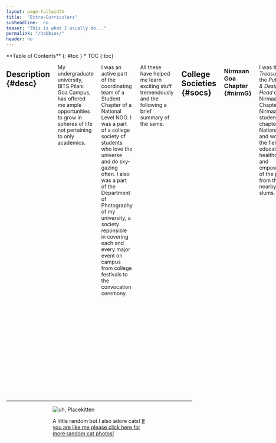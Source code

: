 ```yaml
---
layout: page-fullwidth
title:  "Extra-Curriculars"
subheadline:  no
teaser: "This is what I usually do..."
permalink: "/hobbies/"
header: no
--- 
```

<div class="row">
<div class="medium-4 medium-push-8 columns" markdown="1">
<div class="panel radius" markdown="1">
**Table of Contents**
{: #toc }
*  TOC
{:toc}
</div>
</div>



<div class="medium-8 medium-pull-4 columns" markdown="1">

## Description {#desc}

My undergraduate university, BITS Pilani Goa Campus, has offered me ample opportunities to grow in spheres of life not pertaining to only academics.

I was an active part of the coordinating team of a Student Chapter of a National Level NGO. I was a part of a college society of students who love the universe and do sky-gazing often. I also was a part of the Department of Photography of my university, a society reponsible in covering each and every major event on campus from college festivals to the convocation ceremony. 

All these have helped me learn exciting stuff tremendously and the following a brief summary of the same.
<!--more-->

## College Societies {#socs}

### Nirmaan Goa Chapter {#nirmG}

I was the <i>Treasurer</i> and the <i> Publicity & Design Head</i> of the Nirmaan Goa Chapter. Nirmaan is a student chapter of a National NGO and work in the fields of education, healthcare and empowerment of the people from the nearby urban slums.

Being the Treasurer, I along with the president of the chapter handled the finances of the entire chapter. This helped me implement the knowledge of accounting I had learnt in my college curriculum. Being the Publicity and Design Head helped me gain leadership skills and apply my creativity for a platform that made an impact in the society. I led a team of anout 10 juniors, who carried out the publicity and design of the entire chapter and it's events!

### Department of Photography {#dopy}

I was an active participant of Department of Photography (DoPY BITS Pilani Goa Campus). I was inducted in my first year and since then I have learned a lot and have creatively inculcated my passion for Photography and Videography. I learned how to operate a DSLR and the nitty-gritties of Photography, Framing and Videography. I also learned how to edit photos and videos and have also developed a recent passion for the same!

<p><a class="button tiny radius" href="/hobbies/DoPY/">Click here to see some of my Photos and Videos! >></a></p>

### SEDS Celestia {#sedsC}

I was an active part of SEDS Celestia, the Astrophysics and Astronomy Club of my college. SEDS Celestia is a group of space enthusiasts who have long discussions, meetings and projects about the universe and STEM in general! Being a part of this club has helped me socialize with my peers and has incuclated my hobby of Stargazing. 

</div>

<div class = "row">
<hr>
<div class="radius b30" style="margin:auto; width: 50%; padding:0px 100px">
		<img src="http://placekitten.com/271/270" alt="uh, Placekitten">
    <p class="text-left">
        A little random but I also adore cats! <a href="http://placekitten.com/">If you are like me please click here for more random cat photos!</a>
    </p>
</div>